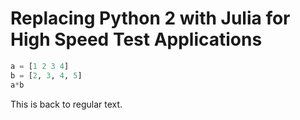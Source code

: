 # Replacing Python 2 with Julia for High Speed Test Applications

```julia
a = [1 2 3 4]
b = [2, 3, 4, 5]
a*b
```

This is back to regular text.
